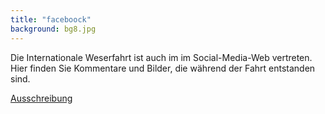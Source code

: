```yaml
---
title: "faceboock"
background: bg8.jpg
---
```

Die Internationale Weserfahrt ist auch im im Social-Media-Web vertreten. Hier finden Sie Kommentare und Bilder, die während der Fahrt entstanden sind.   

<a href="https://de-de.facebook.com/weserfahrt/" class="btn btn-outline-inverse btn-sm">Ausschreibung</a>

